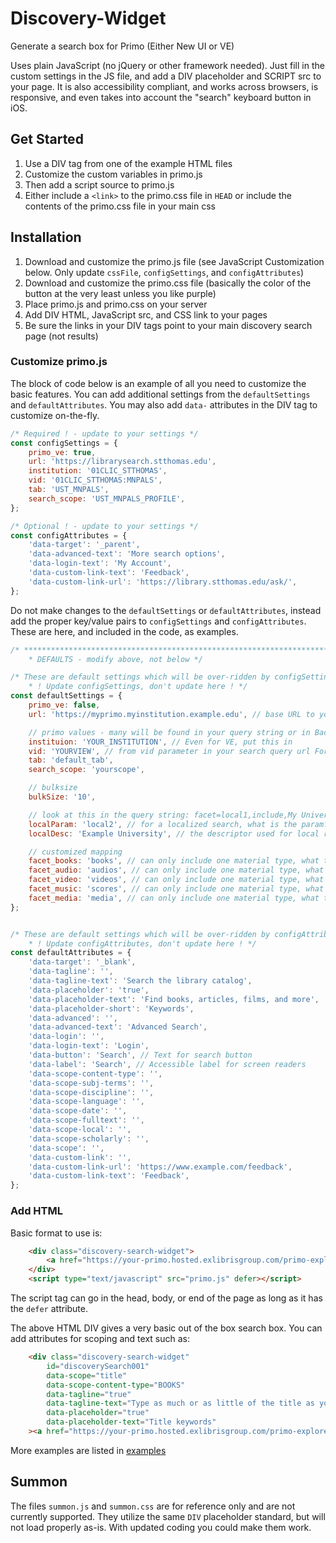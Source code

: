 # Discovery-Widget

Generate a search box for Primo (Either New UI or VE)

Uses plain JavaScript (no jQuery or other framework needed). Just fill in the custom settings in the JS file, and add a DIV placeholder and SCRIPT src to your page. It is also accessibility compliant, and works across browsers, is responsive, and even takes into account the "search" keyboard button in iOS.

## Get Started

1. Use a DIV tag from one of the example HTML files
2. Customize the custom variables in primo.js
3. Then add a script source to primo.js
4. Either include a `<link>` to the primo.css file in `HEAD` or include the contents of the primo.css file in your main css

## Installation

1. Download and customize the primo.js file (see JavaScript Customization below. Only update `cssFile`, `configSettings`, and `configAttributes`)
2. Download and customize the primo.css file (basically the color of the button at the very least unless you like purple)
3. Place primo.js and primo.css on your server
4. Add DIV HTML, JavaScript src, and CSS link to your pages
5. Be sure the links in your DIV tags point to your main discovery search page (not results)

### Customize primo.js

The block of code below is an example of all you need to customize the basic features. You can add additional settings from the `defaultSettings` and `defaultAttributes`. You may also add `data-` attributes in the DIV tag to customize on-the-fly.

```javascript
/* Required ! - update to your settings */
const configSettings = {
    primo_ve: true,
    url: 'https://librarysearch.stthomas.edu',
    institution: '01CLIC_STTHOMAS',
    vid: '01CLIC_STTHOMAS:MNPALS',
    tab: 'UST_MNPALS',
    search_scope: 'UST_MNPALS_PROFILE',
};

/* Optional ! - update to your settings */
const configAttributes = {
    'data-target': '_parent',
    'data-advanced-text': 'More search options',
    'data-login-text': 'My Account',
    'data-custom-link-text': 'Feedback',
    'data-custom-link-url': 'https://library.stthomas.edu/ask/',
};
```

Do not make changes to the `defaultSettings` or `defaultAttributes`, instead add the proper key/value pairs to `configSettings` and `configAttributes`. These are here, and included in the code, as examples.

```javascript
/* ********************************************************************
    * DEFAULTS - modify above, not below */

/* These are default settings which will be over-ridden by configSettings 
    * ! Update configSettings, don't update here ! */
const defaultSettings = {
    primo_ve: false,
    url: 'https://myprimo.myinstitution.example.edu', // base URL to your primo instance

    // primo values - many will be found in your query string or in Back Office
    instituion: 'YOUR_INSTITUTION', // Even for VE, put this in
    vid: 'YOURVIEW', // from vid parameter in your search query url For VE it will be like INST:VIEW
    tab: 'default_tab',
    search_scope: 'yourscope',

    // bulksize
    bulkSize: '10',

    // look at this in the query string: facet=local1,include,My University Library
    localParam: 'local2', // for a localized search, what is the param? local1, local2?
    localDesc: 'Example University', // the descriptor used for local resources

    // customized mapping
    facet_books: 'books', // can only include one material type, what type should BOOKS return?
    facet_audio: 'audios', // can only include one material type, what type should AUDIO return?
    facet_video: 'videos', // can only include one material type, what type should VIDEO return?
    facet_music: 'scores', // can only include one material type, what type should MUSIC return?
    facet_media: 'media', // can only include one material type, what type should AUVIS return?
};


/* These are default settings which will be over-ridden by configAttributes 
    * ! Update configAttributes, don't update here ! */
const defaultAttributes = {
    'data-target': '_blank',
    'data-tagline': '',
    'data-tagline-text': 'Search the library catalog',
    'data-placeholder': 'true',
    'data-placeholder-text': 'Find books, articles, films, and more',
    'data-placeholder-short': 'Keywords',
    'data-advanced': '',
    'data-advanced-text': 'Advanced Search',
    'data-login': '',
    'data-login-text': 'Login',
    'data-button': 'Search', // Text for search button
    'data-label': 'Search', // Accessible label for screen readers
    'data-scope-content-type': '',
    'data-scope-subj-terms': '',
    'data-scope-discipline': '',
    'data-scope-language': '',
    'data-scope-date': '',
    'data-scope-fulltext': '',
    'data-scope-local': '',
    'data-scope-scholarly': '',
    'data-scope': '',
    'data-custom-link': '',
    'data-custom-link-url': 'https://www.example.com/feedback',
    'data-custom-link-text': 'Feedback',
};

```

### Add HTML

Basic format to use is:

```HTML
    <div class="discovery-search-widget">
        <a href="https://your-primo.hosted.exlibrisgroup.com/primo-explore/search?vid=YOURVIEW">Search Library Resources</a>
    </div>
    <script type="text/javascript" src="primo.js" defer></script>
```

The script tag can go in the head, body, or end of the page as long as it has the `defer` attribute.

The above HTML DIV gives a very basic out of the box search box. You can add attributes for scoping and text such as:

```HTML
    <div class="discovery-search-widget"
        id="discoverySearch001"
        data-scope="title"
        data-scope-content-type="BOOKS"
        data-tagline="true"
        data-tagline-text="Type as much or as little of the title as you want:"
        data-placeholder="true"
        data-placeholder-text="Title keywords"
    ><a href="https://your-primo.hosted.exlibrisgroup.com/primo-explore/search?vid=YOURVIEW">Search Library Resources</a></div>
```

More examples are listed in [examples](examples/index.html)

## Summon

The files `summon.js` and `summon.css` are for reference only and are not currently supported. They utilize the same `DIV` placeholder standard, but will not load properly as-is. With updated coding you could make them work.
